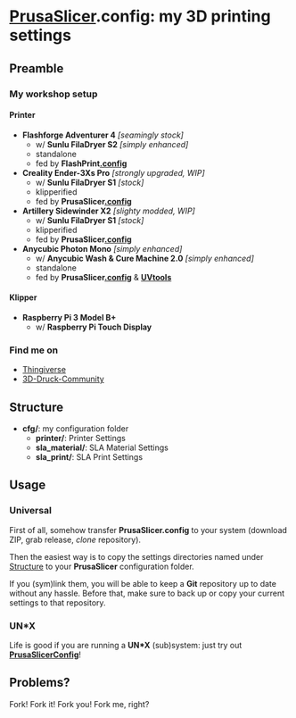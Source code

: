 # [PrusaSlicer](https://github.com/prusa3d/PrusaSlicer).config: my 3D printing settings

## Preamble

### My workshop setup

#### Printer

- **Flashforge Adventurer 4** *[seamingly stock]*
    - w/ **Sunlu FilaDryer S2** *[simply enhanced]*
    - standalone
    - fed by **FlashPrint[.config](https://github.com/R2-G2/FlashPrint.config)**
- **Creality Ender-3Xs Pro** *[strongly upgraded, WIP]*
    - w/ **Sunlu FilaDryer S1** *[stock]*
    - klipperified
    - fed by **PrusaSlicer[.config](https://github.com/R2-G2/PrusaSlicer.config)**
- **Artillery Sidewinder X2** *[slighty modded, WIP]*
    - w/ **Sunlu FilaDryer S1** *[stock]*
    - klipperified
    - fed by **PrusaSlicer[.config](https://github.com/R2-G2/PrusaSlicer.config)**
- **Anycubic Photon Mono** *[simply enhanced]*
    - w/ **Anycubic Wash & Cure Machine 2.0** *[simply enhanced]*
    - standalone
    - fed by **PrusaSlicer[.config](https://github.com/R2-G2/PrusaSlicer.config)** &
        **[UVtools](https://github.com/sn4k3/UVtools)**

#### Klipper

- **Raspberry Pi 3 Model B+**
    - w/ **Raspberry Pi Touch Display**

### Find me on

- [Thingiverse](https://www.thingiverse.com/r2g2de)
- [3D-Druck-Community](https://www.3d-druck-community.de/member.php?action=profile&uid=16354)

## Structure

- **cfg/**: my configuration folder
    - **printer/**: Printer Settings
    - **sla_material/**: SLA Material Settings
    - **sla_print/**: SLA Print Settings

## Usage

### Universal

First of all, somehow transfer **PrusaSlicer.config** to your system (download ZIP, grab release, *clone* repository).

Then the easiest way is to copy the settings directories named under [Structure](#structure) to your **PrusaSlicer**
configuration folder.

If you (sym)link them, you will be able to keep a **Git** repository up to date without any hassle. Before that, make
sure to back up or copy your current settings to that repository.

### UN*X

Life is good if you are running a **UN\*X** (sub)system: just try out
**[PrusaSlicerConfig](https://github.com/R2-G2/PrusaSlicerConfig)**!

## Problems?

Fork! Fork it! Fork you! Fork me, right?
